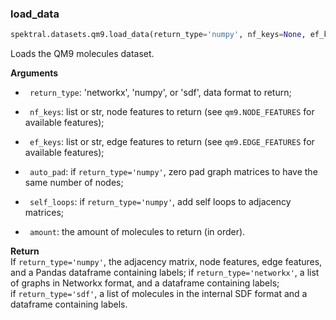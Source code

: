 ### load_data


```python
spektral.datasets.qm9.load_data(return_type='numpy', nf_keys=None, ef_keys=None, auto_pad=True, self_loops=False, amount=None)
```



Loads the QM9 molecules dataset.

**Arguments**  

- ` return_type`: 'networkx', 'numpy', or 'sdf', data format to return;

- ` nf_keys`: list or str, node features to return (see `qm9.NODE_FEATURES`
for available features);

- ` ef_keys`: list or str, edge features to return (see `qm9.EDGE_FEATURES`
for available features);

- ` auto_pad`: if `return_type='numpy'`, zero pad graph matrices to have 
the same number of nodes;

- ` self_loops`: if `return_type='numpy'`, add self loops to adjacency 
matrices;

- ` amount`: the amount of molecules to return (in order).

**Return**  
 If `return_type='numpy'`, the adjacency matrix, node features,
edge features, and a Pandas dataframe containing labels;
if `return_type='networkx'`, a list of graphs in Networkx format,
and a dataframe containing labels;   
if `return_type='sdf'`, a list of molecules in the internal SDF format and
a dataframe containing labels.

